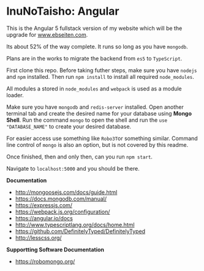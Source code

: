 # InuNoTaisho: Angular

This is the Angular 5 fullstack version of my website which will be the upgrade for www.ebseiten.com.

Its about 52% of the way complete. It runs so long as you have `mongodb`.

Plans are in the works to migrate the backend from `es5` to `TypeScript`.

First clone this repo. Before taking futher steps, make sure you have `nodejs` and `npm` installed. Then run `npm install` to install all required `node_modules`.

All modules a stored in `node_modules` and `webpack` is used as a module loader.  

Make sure you have `mongodb` and `redis-server` installed. Open another terminal tab and create the desired name for your database using **Mongo Shell**. Run the command `mongo` to open the shell and run the `use "DATABASE_NAME"` to create your desired database.
 
For easier access use something like `Robo3T`or something similar. Command line control of `mongo` is also an option, but is not covered by this readme.

Once finished, then and only then, can you run `npm start`.

Navigate to `localhost:5000` and you should be there. 

**Documentation**
- http://mongoosejs.com/docs/guide.html
- https://docs.mongodb.com/manual/
- https://expressjs.com/
- https://webpack.js.org/configuration/
- https://angular.io/docs
- http://www.typescriptlang.org/docs/home.html
- https://github.com/DefinitelyTyped/DefinitelyTyped
- http://lesscss.org/

**Supportting Software Documentation**
- https://robomongo.org/